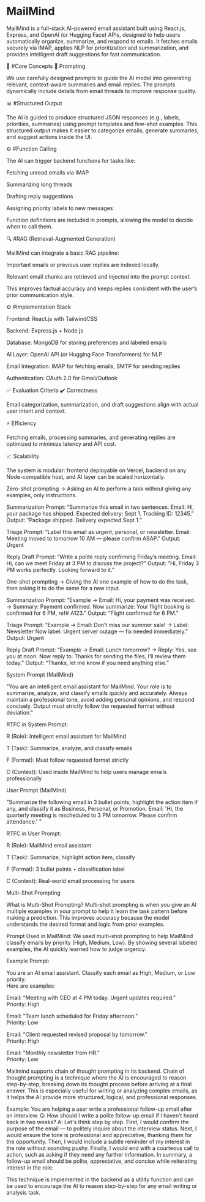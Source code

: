 # MailMind 

MailMind is a full-stack AI-powered email assistant built using React.js, Express, and OpenAI (or Hugging Face) APIs, designed to help users automatically organize, summarize, and respond to emails. It fetches emails securely via IMAP, applies NLP for prioritization and summarization, and provides intelligent draft suggestions for fast communication.

🔧 #Core Concepts
🧠 Prompting

We use carefully designed prompts to guide the AI model into generating relevant, context-aware summaries and email replies. The prompts dynamically include details from email threads to improve response quality.

📊 #Structured Output

The AI is guided to produce structured JSON responses (e.g., labels, priorities, summaries) using prompt templates and few-shot examples. This structured output makes it easier to categorize emails, generate summaries, and suggest actions inside the UI.

⚙️ #Function Calling

The AI can trigger backend functions for tasks like:

Fetching unread emails via IMAP

Summarizing long threads

Drafting reply suggestions

Assigning priority labels to new messages

Function definitions are included in prompts, allowing the model to decide when to call them.

🔍 #RAG (Retrieval-Augmented Generation)

MailMind can integrate a basic RAG pipeline:

Important emails or previous user replies are indexed locally.

Relevant email chunks are retrieved and injected into the prompt context.

This improves factual accuracy and keeps replies consistent with the user’s prior communication style.

⚙️ #Implementation Stack

Frontend: React.js with TailwindCSS

Backend: Express.js + Node.js

Database: MongoDB for storing preferences and labeled emails

AI Layer: OpenAI API (or Hugging Face Transformers) for NLP

Email Integration: IMAP for fetching emails, SMTP for sending replies

Authentication: OAuth 2.0 for Gmail/Outlook

✅ Evaluation Criteria
✔️ Correctness

Email categorization, summarization, and draft suggestions align with actual user intent and context.

⚡ Efficiency

Fetching emails, processing summaries, and generating replies are optimized to minimize latency and API cost.

📈 Scalability

The system is modular: frontend deployable on Vercel, backend on any Node-compatible host, and AI layer can be scaled horizontally.



Zero-shot prompting → Asking an AI to perform a task without giving any examples, only instructions.

Summarization Prompt:
“Summarize this email in two sentences. Email: Hi, your package has shipped. Expected delivery: Sept 1. Tracking ID: 12345.”
Output: “Package shipped. Delivery expected Sept 1.”

Triage Prompt:
“Label this email as urgent, personal, or newsletter. Email: Meeting moved to tomorrow 10 AM — please confirm ASAP.”
Output: Urgent

Reply Draft Prompt:
“Write a polite reply confirming Friday’s meeting. Email: Hi, can we meet Friday at 3 PM to discuss the project?”
Output: “Hi, Friday 3 PM works perfectly. Looking forward to it.”




One-shot prompting → Giving the AI one example of how to do the task, then asking it to do the same for a new input.

Summarization Prompt:
“Example → Email: Hi, your payment was received. → Summary: Payment confirmed.
Now summarize: Your flight booking is confirmed for 6 PM, ref# A123.”
Output: “Flight confirmed for 6 PM.”

Triage Prompt:
“Example → Email: Don’t miss our summer sale! → Label: Newsletter
Now label: Urgent server outage — fix needed immediately.”
Output: Urgent

Reply Draft Prompt:
“Example → Email: Lunch tomorrow? → Reply: Yes, see you at noon.
Now reply to: Thanks for sending the files, I’ll review them today.”
Output: “Thanks, let me know if you need anything else.”


System Prompt (MailMind)

"You are an intelligent email assistant for MailMind. Your role is to summarize, analyze, and classify emails quickly and accurately. Always maintain a professional tone, avoid adding personal opinions, and respond concisely. Output must strictly follow the requested format without deviation."

RTFC in System Prompt:

R (Role): Intelligent email assistant for MailMind

T (Task): Summarize, analyze, and classify emails

F (Format): Must follow requested format strictly

C (Context): Used inside MailMind to help users manage emails professionally

User Prompt (MailMind)

"Summarize the following email in 3 bullet points, highlight the action item if any, and classify it as Business, Personal, or Promotion. Email: 'Hi, the quarterly meeting is rescheduled to 3 PM tomorrow. Please confirm attendance.' "

RTFC in User Prompt:

R (Role): MailMind email assistant

T (Task): Summarize, highlight action item, classify

F (Format): 3 bullet points + classification label

C (Context): Real-world email processing for users



Multi-Shot Prompting

What is Multi-Shot Prompting?
Multi-shot prompting is when you give an AI multiple examples in your prompt to help it learn the task pattern before making a prediction. This improves accuracy because the model understands the desired format and logic from prior examples.

Prompt Used in MailMind:
We used multi-shot prompting to help MailMind classify emails by priority (High, Medium, Low). By showing several labeled examples, the AI quickly learned how to judge urgency.

Example Prompt:

You are an AI email assistant. Classify each email as High, Medium, or Low priority.  
Here are examples:

Email: "Meeting with CEO at 4 PM today. Urgent updates required."  
Priority: High

Email: "Team lunch scheduled for Friday afternoon."  
Priority: Low

Email: "Client requested revised proposal by tomorrow."  
Priority: High

Email: "Monthly newsletter from HR."  
Priority: Low


Mailmind supports chain of thought prompting in its backend. Chain of thought prompting is a technique where the AI is encouraged to reason step-by-step, breaking down its thought process before arriving at a final answer. This is especially useful for writing or analyzing complex emails, as it helps the AI provide more structured, logical, and professional responses.

Example:
You are helping a user write a professional follow-up email after an interview.
Q: How should I write a polite follow-up email if I haven’t heard back in two weeks?
A: Let's think step by step.
First, I would confirm the purpose of the email — to politely inquire about the interview status.
Next, I would ensure the tone is professional and appreciative, thanking them for the opportunity.
Then, I would include a subtle reminder of my interest in the role without sounding pushy.
Finally, I would end with a courteous call to action, such as asking if they need any further information.
In summary, a follow-up email should be polite, appreciative, and concise while reiterating interest in the role.

This technique is implemented in the backend as a utility function and can be used to encourage the AI to reason step-by-step for any email writing or analysis task.

